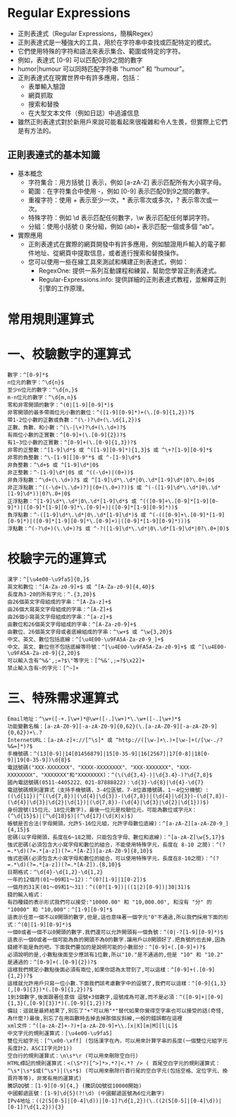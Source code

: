 # Regular Expressions
- 正則表達式（Regular Expressions，簡稱Regex）
- 正則表達式是一種強大的工具，用於在字符串中查找或匹配特定的模式。
- 它們使用特殊的字符和語法來表示集合、範圍或特定的字符。
- 例如，表達式 [0-9] 可以匹配0到9之間的數字
- humor|humour 可以同時匹配字符串 “humor” 和 “humour”。
- 正則表達式在現實世界中有許多應用，包括：
  - 表單輸入驗證
  - 網頁抓取
  - 搜索和替換
  - 在大型文本文件（例如日誌）中過濾信息
- 雖然正則表達式對於新用戶來說可能看起來很複雜和令人生畏，但實際上它們是有方法的。

## 正則表達式的基本知識
- 基本概念
  - 字符集合：用方括號 [] 表示，例如 [a-zA-Z] 表示匹配所有大小寫字母。
  - 範圍：在字符集合中使用 -，例如 [0-9] 表示匹配0到9之間的數字。
  - 重複字符：使用 + 表示至少一次，* 表示零次或多次，? 表示零次或一次。
  - 特殊字符：例如 \d 表示匹配任何數字，\w 表示匹配任何單詞字符。
  - 分組：使用小括號 () 來分組，例如 (ab)+ 表示匹配一個或多個 “ab”。
- 實際應用
  - 正則表達式在實際的網頁開發中有許多應用，例如驗證用戶輸入的電子郵件地址、從網頁中提取信息，或者進行搜索和替換操作。
  - 您可以使用一些在線工具來測試和構建正則表達式，例如：
    - RegexOne: 提供一系列互動課程和練習，幫助您學習正則表達式。
    - Regular-Expressions.info: 提供詳細的正則表達式教程，並解釋正則引擎的工作原理。

# 常用規則運算式
# 一、校驗數字的運算式
```
數字：^[0-9]*$
n位元的數字：^\d{n}$
至少n位元的數字：^\d{n,}$
m-n位元的數字：^\d{m,n}$
零和非零開頭的數字：^(0|[1-9][0-9]*)$
非零開頭的最多帶兩位元小數的數位：^([1-9][0-9]*)+(\.[0-9]{1,2})?$
帶1-2位小數的正數或負數：^(\-)?\d+(\.\d{1,2})$
正數、負數、和小數：^(\-|\+)?\d+(\.\d+)?$
有兩位小數的正實數：^[0-9]+(\.[0-9]{2})?$
有1~3位小數的正實數：^[0-9]+(\.[0-9]{1,3})?$
非零的正整數：^[1-9]\d*$ 或 ^([1-9][0-9]*){1,3}$ 或 ^\+?[1-9][0-9]*$
非零的負整數：^\-[1-9][]0-9"*$ 或 ^-[1-9]\d*$
非負整數：^\d+$ 或 ^[1-9]\d*|0$
非正整數：^-[1-9]\d*|0$ 或 ^((-\d+)|(0+))$
非負浮點數：^\d+(\.\d+)?$ 或 ^[1-9]\d*\.\d*|0\.\d*[1-9]\d*|0?\.0+|0$
非正浮點數：^((-\d+(\.\d+)?)|(0+(\.0+)?))$ 或 ^(-([1-9]\d*\.\d*|0\.\d*[1-9]\d*))|0?\.0+|0$
正浮點數：^[1-9]\d*\.\d*|0\.\d*[1-9]\d*$ 或 ^(([0-9]+\.[0-9]*[1-9][0-9]*)|([0-9]*[1-9][0-9]*\.[0-9]+)|([0-9]*[1-9][0-9]*))$
負浮點數：^-([1-9]\d*\.\d*|0\.\d*[1-9]\d*)$ 或 ^(-(([0-9]+\.[0-9]*[1-9][0-9]*)|([0-9]*[1-9][0-9]*\.[0-9]+)|([0-9]*[1-9][0-9]*)))$
浮點數：^(-?\d+)(\.\d+)?$ 或 ^-?([1-9]\d*\.\d*|0\.\d*[1-9]\d*|0?\.0+|0)$
```
# 校驗字元的運算式
```
漢字：^[\u4e00-\u9fa5]{0,}$
英文和數位：^[A-Za-z0-9]+$ 或 ^[A-Za-z0-9]{4,40}$
長度為3-20的所有字元：^.{3,20}$
由26個英文字母組成的字串：^[A-Za-z]+$
由26個大寫英文字母組成的字串：^[A-Z]+$
由26個小寫英文字母組成的字串：^[a-z]+$
由數位和26個英文字母組成的字串：^[A-Za-z0-9]+$
由數位、26個英文字母或者底線組成的字串：^\w+$ 或 ^\w{3,20}$
中文、英文、數位包括底線：^[\u4E00-\u9FA5A-Za-z0-9_]+$
中文、英文、數位但不包括底線等符號：^[\u4E00-\u9FA5A-Za-z0-9]+$ 或 ^[\u4E00-\u9FA5A-Za-z0-9]{2,20}$
可以輸入含有^%&',;=?$\"等字元：[^%&',;=?$\x22]+
禁止輸入含有~的字元：[^~]+
```
# 三、特殊需求運算式
```
Email地址：^\w+([-+.]\w+)*@\w+([-.]\w+)*\.\w+([-.]\w+)*$
功能變數名稱：[a-zA-Z0-9][-a-zA-Z0-9]{0,62}(\.[a-zA-Z0-9][-a-zA-Z0-9]{0,62})+\.?
InternetURL：[a-zA-z]+://[^\s]* 或 ^http://([\w-]+\.)+[\w-]+(/[\w-./?%&=]*)?$
手機號碼：^(13[0-9]|14[01456879]|15[0-35-9]|16[2567]|17[0-8]|18[0-9]|19[0-35-9])\d{8}$
電話號碼("XXX-XXXXXXX"、"XXXX-XXXXXXXX"、"XXX-XXXXXXX"、"XXX-XXXXXXXX"、"XXXXXXX"和"XXXXXXXX)：^(\(\d{3,4}-)|\d{3.4}-)?\d{7,8}$
國內電話號碼(0511-4405222、021-87888822)：\d{3}-\d{8}|\d{4}-\d{7}
電話號碼規則運算式（支持手機號碼，3-4位區號，7-8位直播號碼，1－4位分機號）: ((\d{11})|^((\d{7,8})|(\d{4}|\d{3})-(\d{7,8})|(\d{4}|\d{3})-(\d{7,8})-(\d{4}|\d{3}|\d{2}|\d{1})|(\d{7,8})-(\d{4}|\d{3}|\d{2}|\d{1}))$)
身份證號(15位元、18位元數字)，最後一位元是校驗位元，可能為數位或字元X：(^\d{15}$)|(^\d{18}$)|(^\d{17}(\d|X|x)$)
帳號是否合法(字母開頭，允許5-16位元組，允許字母數位底線)：^[a-zA-Z][a-zA-Z0-9_]{4,15}$
密碼(以字母開頭，長度在6~18之間，只能包含字母、數位和底線)：^[a-zA-Z]\w{5,17}$
強式密碼(必須包含大小寫字母和數位的組合，不能使用特殊字元，長度在 8-10 之間)：^(?=.*\d)(?=.*[a-z])(?=.*[A-Z])[a-zA-Z0-9]{8,10}$
強式密碼(必須包含大小寫字母和數位的組合，可以使用特殊字元，長度在8-10之間)：^(?=.*\d)(?=.*[a-z])(?=.*[A-Z]).{8,10}$
日期格式：^\d{4}-\d{1,2}-\d{1,2}
一年的12個月(01～09和1～12)：^(0?[1-9]|1[0-2])$
一個月的31天(01～09和1～31)：^((0?[1-9])|((1|2)[0-9])|30|31)$
錢的輸入格式：
有四種錢的表示形式我們可以接受:"10000.00" 和 "10,000.00", 和沒有 "分" 的 "10000" 和 "10,000"：^[1-9][0-9]*$
這表示任意一個不以0開頭的數字,但是,這也意味著一個字元"0"不通過,所以我們採用下面的形式：^(0|[1-9][0-9]*)$
一個0或者一個不以0開頭的數字.我們還可以允許開頭有一個負號：^(0|-?[1-9][0-9]*)$
這表示一個0或者一個可能為負的開頭不為0的數字.讓用戶以0開頭好了.把負號的也去掉,因為錢總不能是負的吧。下面我們要加的是說明可能的小數部分：^[0-9]+(.[0-9]+)?$
必須說明的是,小數點後面至少應該有1位數,所以"10."是不通過的,但是 "10" 和 "10.2" 是通過的：^[0-9]+(.[0-9]{2})?$
這樣我們規定小數點後面必須有兩位,如果你認為太苛刻了,可以這樣：^[0-9]+(.[0-9]{1,2})?$
這樣就允許用戶只寫一位小數.下面我們該考慮數字中的逗號了,我們可以這樣：^[0-9]{1,3}(,[0-9]{3})*(.[0-9]{1,2})?$
1到3個數字,後面跟著任意個 逗號+3個數字,逗號成為可選,而不是必須：^([0-9]+|[0-9]{1,3}(,[0-9]{3})*)(.[0-9]{1,2})?$
備註：這就是最終結果了,別忘了"+"可以用"*"替代如果你覺得空字串也可以接受的話(奇怪,為什麼?)最後,別忘了在用函數時去掉去掉那個反斜線,一般的錯誤都在這裡
xml文件：^([a-zA-Z]+-?)+[a-zA-Z0-9]+\\.[x|X][m|M][l|L]$
中文字元的規則運算式：[\u4e00-\u9fa5]
雙位元組字元：[^\x00-\xff] (包括漢字在內，可以用來計算字串的長度(一個雙位元組字元長度計2，ASCII字元計1))
空白行的規則運算式：\n\s*\r (可以用來刪除空白行)
HTML標記的規則運算式：<(\S*?)[^>]*>.*?|<.*? /> ( 首尾空白字元的規則運算式：^\s*|\s*$或(^\s*)|(\s*$) (可以用來刪除行首行尾的空白字元(包括空格、定位字元、換頁符等等)，非常有用的運算式)
騰訊QQ號：[1-9][0-9]{4,} (騰訊QQ號從10000開始)
中國郵遞區號：[1-9]\d{5}(?!\d) (中國郵遞區號為6位元數字)
IPv4地址：((2(5[0-5]|[0-4]\d))|[0-1]?\d{1,2})(\.((2(5[0-5]|[0-4]\d))|[0-1]?\d{1,2})){3}
```
